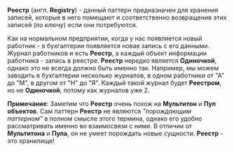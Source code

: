 **Реестр** (англ. **Registry**) - данный паттерн предназначен для хранения записей, которые в него помещают и соответственно
возвращения этих записей (_по ключу_) если они потребуются.

Как на нормальном предприятии, когда у нас появляется новый работник - в бухгалтерии появляется новая запись с его данными.
Журнал работников и есть **Реестр**, а каждый объект информации работника - запись в реестре. 
**Реестр** нередко является **Одиночкой**, однако это не всегда должно быть именно так. Например, мы можем заводить
в бухгалтерии несколько журналов, в одном работники от "А" до "М", в другом от "Н" до "Я". Каждый такой журнал будет
**Реестром**, но не **Одиночкой**, потому как журналов уже 2.

**Примечание**:
Заметим что **Реестр** очень похож на **Мультитон** и **Пул объектов**. Сам паттерн **Реестр** не являются
_"порождающим паттерном"_ в полном смысле этого термина, однако его удобно рассматривать именно во взаимосвязи с ними.
В отличии от **Мультитона** и **Пула**, он не умеет порождать новые сущности. **Реестр** - это хранилище!